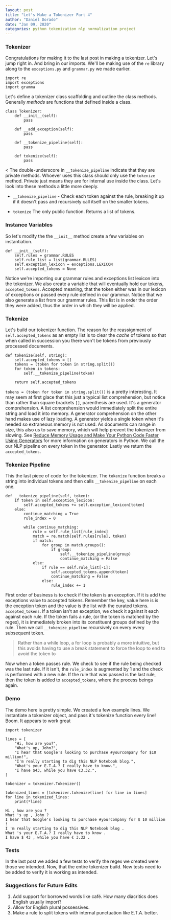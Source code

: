 ```yaml
---
layout: post
title: "Let's Make a Tokenizer Part 4"
author: "Daniel Dorado"
date: "Jan 09, 2020"
categories: python tokenization nlp normalization project
---
```


### Tokenizer

Congratulations for making it to the last post in making a tokenizer. Let's
jump right in. And bring in our imports.  We'll be making use of the `re`
library along to the `exceptions.py` and `grammar.py` we made earlier.

```
import re
import exceptions
import gramma
```

Let's define a tokenizer class scaffolding and outline the class methods. 
Generally *methods* are functions that defined inside a class.

```
class Tokenizer:
    def __init__(self):
        pass

    def __add_exception(self):
        pass

    def __tokenize_pipeline(self):
        pass

    def tokenize(self):
        pass
```


< The double-underscore in `__tokenize_pipeline` indicate that they are private
methods. Whoever uses this class should only use the `tokenize` method. Private
just means they are for internal use inside the class. Let's look into these
methods a little more deeply.

* `__tokenize_pipeline` - Check each token against the rule, breaking it up if
it doesn't pass and recursively call itself on the smaller tokens.

* `tokenize` The only public function. Returns a list of tokens.


### Instance Variables

So let's modify the the `__init__` method create a few variables on
instantiation. 

```
def __init__(self):
    self.rules = grammar.RULES
    self.rule_list = list(grammar.RULES)
    self.exception_lexicon = exceptions.LEXICON
    self.accepted_tokens = None
```

Notice we're importing our grammar rules and exceptions list lexicon into the
tokenizer.  We also create a variable that will eventually hold our tokens,
`accepted_tokens`.  Accepted meaning, that the token either was in our lexicon
of exceptions or passed every rule defined in our grammar. Notice that we also
generate a list from our grammar rules. This list is in order the order they
were added, thus the order in which they will be applied.

### Tokenize

Let's build our tokenizer function. The reason for the reassignment of
`self.accepted_tokens` as an empty list is to clear the *cache* of tokens so
that when called in succession you there won't be tokens from previously
processed documents. 

```
def tokenize(self, string):
    self.accepted_tokens = []
    tokens = (token for token in string.split())
    for token in tokens:
        self.__tokenize_pipeline(token)

    return self.accepted_tokens
```

`tokens = (token for token in string.split())` is a pretty interesting. It may
seem at first glace that this just a typical list comprehension, but notice 
than rather than square brackets `[]`, parenthesis are used.  It's a 
generator comprehension. A list comprehension would immediately split the
entire string and load it into memory.  A generator comprehension on the other
hand makes use of lazy loading. A generator yields a single token when it's
needed so extraneous memory is not used. As documents can range in size, this
also us to save memory, which will help prevent the tokenizer from slowing. See
[Reduce Memory Usage and Make Your Python Code Faster Using Generators](https://towardsdatascience.com/reduce-memory-usage-and-make-your-python-code-faster-using-generators-bd79dbfeb4c)
for more information on generators in Python. We call the our NLP pipeline on
every token in the generator.  Lastly we return the `accepted_tokens`.


### Tokenize Pipeline

This the last piece of code for the tokenizer.  The `tokenize` function breaks
a string into individual tokens and then calls `__tokenize_pipeline` on each
one.

```
def __tokenize_pipeline(self, token):
    if token in self.exception_lexicon:
        self.accepted_tokens += self.exception_lexicon[token]
    else:
        continue_matching = True
        rule_index = 0

        while continue_matching:
            rule = self.rule_list[rule_index]
            match = re.match(self.rules[rule], token)
            if match:
                for group in match.groups():
                    if group:
                        self.__tokenize_pipeline(group)
                        continue_matching = False
            else:
                if rule == self.rule_list[-1]:
                    self.accepted_tokens.append(token)
                    continue_matching = False
                else:
                    rule_index += 1
```

First order of business is to check if the token is an exception. If it is
add the exceptions value to accepted tokens.  Remember the key, value here is
is the exception token and the value is the list with the curated tokens. 
`accepted_tokens`.  If a token isn't an exception, we check it against it each
against each rule. If the token fails a rule, (or the token is matched by the
regex), it is immediately broken into its constituent groups defined by the
rule. Then we call `__tokenize_pipeline` recursively on every every subsequent
token. 

> Rather than a while loop, a for loop is probably a more intuitive, but this avoids
having to use a break statement to force the loop to end to avoid the token to 

Now when a token passes rule.  We check to see if the rule being checked was
the last rule. If it isn't, the `rule_index` is augmented by 1 and the check
is performed with a new rule. If the rule that was passed is the last rule,
then the token is added to `accepted_tokens`, where the process beings again.

### Demo

The demo here is pretty simple.  We created a few example lines.  We
instantiate a tokenizer object, and pass it's tokenize function every line!
Boom.  It appears to work great

```
import tokenizer

lines = [
    "Hi, how are you?",
    "What's up, John?",
    "I hear that Google's looking to purchase #yourcompany for $10 million!",
    "I'm really starting to dig this NLP Notebook blog.",
    "What's your E.T.A.? I really have to know.",
    "I have $43, while you have €3.32.",
]

tokenizer = tokenizer.Tokenizer()

tokenized_lines = [tokenizer.tokenize(line) for line in lines]
for line in tokenized_lines:
    print(*line)
```

```
Hi , how are you ?
What 's up , John ?
I hear that Google's looking to purchase #yourcompany for $ 10 million !
I 'm really starting to dig this NLP Notebook blog .
What 's your E.T.A.? I really have to know .
I have $ 43 , while you have € 3.32 .
```


### Tests
In the last post we added a few tests to verify the regex we created were those
we intended. Now, that the entire tokenizer build. New tests need to be added
to verify it is working as intended.






### Suggestions for Future Edits

1. Add support for borrowed words like café.  How many diacritics does
English usually import?
2. Allow for English plural possessives.
3. Make a rule to split tokens with internal punctuation like E.T.A. better.
